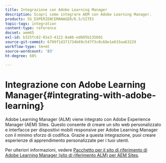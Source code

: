 ```yaml
---
title: Integrazione con Adobe Learning Manager
description: Scopri come integrare AEM con Adobe Learning Manager.
products: SG_EXPERIENCEMANAGER/6.5/SITES
topic-tags: integration
content-type: reference
docset: aem65
exl-id: b325fc82-01e3-4122-8a86-ed605b135b01
source-git-commit: 6799f1d371734b69c547f3c0c68e1e633aa63229
workflow-type: tm+mt
source-wordcount: '83'
ht-degree: 68%

---
```


# Integrazione con Adobe Learning Manager{#integrating-with-adobe-learning}

Adobe Learning Manager (ALM) viene integrato con Adobe Experience Manager (AEM) Sites. Questo consente di creare un sito web personalizzato e interfacce per dispositivi mobili responsive per Adobe Learning Manager con il minimo sforzo di codifica. Grazie a questa integrazione, puoi creare esperienze di apprendimento personalizzate per i tuoi utenti.

Per ulteriori informazioni, vedere [Pacchetto per il sito di riferimento di Adobe Learning Manager (sito di riferimento ALM) per AEM Sites](https://helpx.adobe.com/it/learning-manager/adobe-learning-manager-integration-aem.html).
